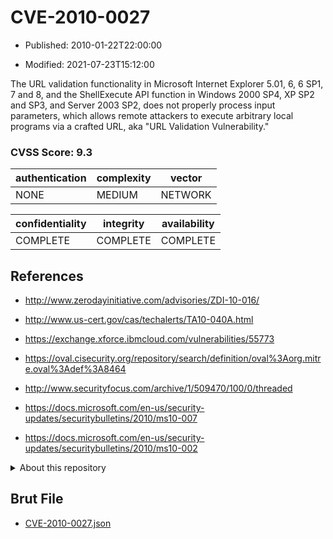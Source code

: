 # CVE-2010-0027

- Published: 2010-01-22T22:00:00

- Modified: 2021-07-23T15:12:00

The URL validation functionality in Microsoft Internet Explorer 5.01, 6, 6 SP1, 7 and 8, and the ShellExecute API function in Windows 2000 SP4, XP SP2 and SP3, and Server 2003 SP2, does not properly process input parameters, which allows remote attackers to execute arbitrary local programs via a crafted URL, aka "URL Validation Vulnerability."

### CVSS Score: **9.3**

| authentication | complexity | vector |
| --- | --- | --- |
| NONE | MEDIUM | NETWORK |

| confidentiality | integrity | availability |
| --- | --- | --- |
| COMPLETE | COMPLETE | COMPLETE |

## References

* http://www.zerodayinitiative.com/advisories/ZDI-10-016/

* http://www.us-cert.gov/cas/techalerts/TA10-040A.html

* https://exchange.xforce.ibmcloud.com/vulnerabilities/55773

* https://oval.cisecurity.org/repository/search/definition/oval%3Aorg.mitre.oval%3Adef%3A8464

* http://www.securityfocus.com/archive/1/509470/100/0/threaded

* https://docs.microsoft.com/en-us/security-updates/securitybulletins/2010/ms10-007

* https://docs.microsoft.com/en-us/security-updates/securitybulletins/2010/ms10-002

<details>
<summary>About this repository</summary> 

  This repository is part of the project [Live Hack CVE](https://github.com/Live-Hack-CVE). Main website can be found [www.live-hack.org](https://www.live-hack.org) 
  
  Made by [Sn0wAlice](https://github.com/Sn0wAlice) for the people that care about security and need to have a feed of the latest CVEs. Hope you enjoy it, don't forget to star the repo and follow me on [Twitter](https://twitter.com/Sn0wAlice) and [Github](https://github.com/Sn0wAlice). And that is my [personnal website](https://www.alice-snow.me/)

  - [Home Page](https://github.com/Live-Hack-CVE)
  - [Framework](https://github.com/Live-Hack-CVE/cve-framework)
  - [CVE database](https://github.com/Live-Hack-CVE/full_database)
  - [Changelog](https://github.com/Live-Hack-CVE/Changelog)
</details>

## Brut File

* [CVE-2010-0027.json](https://raw.githubusercontent.com/Live-Hack-CVE/full_database/main/cves/2010/CVE-2010-0027.json)

